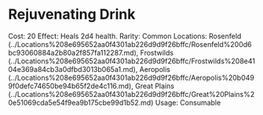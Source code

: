 # Rejuvenating Drink

Cost: 20
Effect: Heals 2d4 health.
Rarity: Common
Locations: Rosenfeld (../Locations%208e695652aa0f4301ab226d9d9f26bffc/Rosenfeld%200d6bc93060884a2b80a2f857fa112287.md), Frostwilds (../Locations%208e695652aa0f4301ab226d9d9f26bffc/Frostwilds%208e4104e369a84cb3a0dfbd3013b065a1.md), Aeropolis (../Locations%208e695652aa0f4301ab226d9d9f26bffc/Aeropolis%20b0499f0defc74650be94b65f2de4c116.md), Great Plains (../Locations%208e695652aa0f4301ab226d9d9f26bffc/Great%20Plains%20e51069cda5e54f9ea9b175cbe99d1b52.md)
Usage: Consumable
